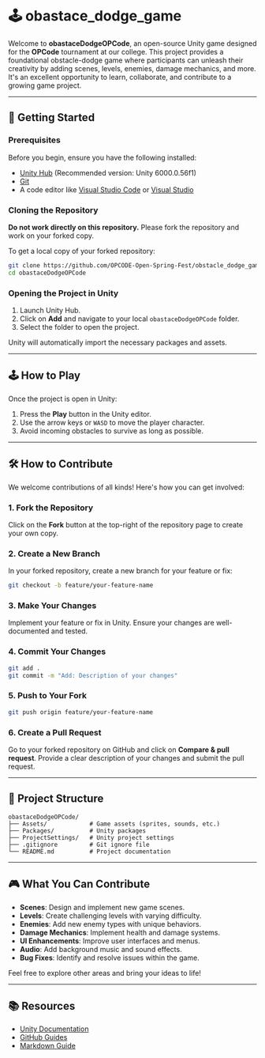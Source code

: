 # 🕹️ obastace_dodge_game

Welcome to **obastaceDodgeOPCode**, an open-source Unity game designed for the **OPCode** tournament at our college. This project provides a foundational obstacle-dodge game where participants can unleash their creativity by adding scenes, levels, enemies, damage mechanics, and more. It's an excellent opportunity to learn, collaborate, and contribute to a growing game project.

---

## 🚀 Getting Started

### Prerequisites

Before you begin, ensure you have the following installed:

- [Unity Hub](https://unity.com/download) (Recommended version: Unity 6000.0.56f1)
- [Git](https://git-scm.com/downloads)
- A code editor like [Visual Studio Code](https://code.visualstudio.com/) or [Visual Studio](https://visualstudio.microsoft.com/)

### Cloning the Repository

**Do not work directly on this repository.** Please fork the repository and work on your forked copy.

To get a local copy of your forked repository:

```bash
git clone https://github.com/OPCODE-Open-Spring-Fest/obstacle_dodge_game.git
cd obastaceDodgeOPCode
```

### Opening the Project in Unity

1. Launch Unity Hub.
2. Click on **Add** and navigate to your local `obastaceDodgeOPCode` folder.
3. Select the folder to open the project.

Unity will automatically import the necessary packages and assets.

---

## 🕹️ How to Play

Once the project is open in Unity:

1. Press the **Play** button in the Unity editor.
2. Use the arrow keys or `WASD` to move the player character.
3. Avoid incoming obstacles to survive as long as possible.

---

## 🛠️ How to Contribute

We welcome contributions of all kinds! Here's how you can get involved:

### 1. Fork the Repository

Click on the **Fork** button at the top-right of the repository page to create your own copy.

### 2. Create a New Branch

In your forked repository, create a new branch for your feature or fix:

```bash
git checkout -b feature/your-feature-name
```

### 3. Make Your Changes

Implement your feature or fix in Unity. Ensure your changes are well-documented and tested.

### 4. Commit Your Changes

```bash
git add .
git commit -m "Add: Description of your changes"
```

### 5. Push to Your Fork

```bash
git push origin feature/your-feature-name
```

### 6. Create a Pull Request

Go to your forked repository on GitHub and click on **Compare & pull request**. Provide a clear description of your changes and submit the pull request.

---

## 🧠 Project Structure

```
obastaceDodgeOPCode/
├── Assets/            # Game assets (sprites, sounds, etc.)
├── Packages/          # Unity packages
├── ProjectSettings/   # Unity project settings
├── .gitignore         # Git ignore file
└── README.md          # Project documentation
```

---

## 🎮 What You Can Contribute

- **Scenes**: Design and implement new game scenes.
- **Levels**: Create challenging levels with varying difficulty.
- **Enemies**: Add new enemy types with unique behaviors.
- **Damage Mechanics**: Implement health and damage systems.
- **UI Enhancements**: Improve user interfaces and menus.
- **Audio**: Add background music and sound effects.
- **Bug Fixes**: Identify and resolve issues within the game.

Feel free to explore other areas and bring your ideas to life!

---

## 📚 Resources

- [Unity Documentation](https://docs.unity.com/)
- [GitHub Guides](https://guides.github.com/)
- [Markdown Guide](https://www.markdownguide.org/)

